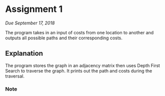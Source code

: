 # Assignment 1
*Due September 17, 2018*

The program takes in an input of costs from one location to another
and outputs all possible paths and their corresponding costs.

## Explanation

The program stores the graph in an adjacency matrix then uses Depth First
Search to traverse the graph. It prints out the path and costs during the
traversal.

### Note
